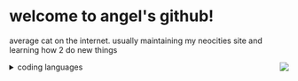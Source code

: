 
<h1>welcome to angel's github!</h1>
<p>average cat on the internet. usually maintaining my neocities site and learning how 2 do new things</p>
<img align="right" margin-top="50px" src="https://angelnetcast.neocities.org/media/images/drawings/wink.GIF">

<details>
  <summary>
    coding languages
  </summary>
  <b>known</b>
 <ul>
   <li>html</li>
   <li>css</li>
 </ul>
  <b>learning</b>
  <ul>
    <li>javascript</li>
    <li>python</li>
  </ul>
</details>



<!--
**angelnetcast/angelnetcast** is a ✨ _special_ ✨ repository because its `README.md` (this file) appears on your GitHub profile.

Here are some ideas to get you started:

- 🔭 I’m currently working on ...
- 🌱 I’m currently learning ...
- 👯 I’m looking to collaborate on ...
- 🤔 I’m looking for help with ...
- 💬 Ask me about ...
- 📫 How to reach me: ...
- 😄 Pronouns: ...
- ⚡ Fun fact: ...
-->
